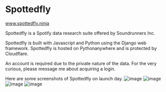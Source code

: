 # Spottedfly

www.spottedfly.ninja

Spottedfly is a Spotify data research suite offered by Soundrunners Inc.

Spottedfly is built with Javascript and Python using the Django web framework. Spottedfly is hosted on Pythonanywhere and is protected by Cloudflare. 

An account is required due to the private nature of the data. For the very curious, please message me about acquiring a login. 


Here are some screenshots of Spottedfly on launch day.
![image](https://user-images.githubusercontent.com/35173688/82271134-cff7fa00-992b-11ea-9f58-a4ca79ee4bd4.png)
![image](https://user-images.githubusercontent.com/35173688/82406792-64418a00-9a1c-11ea-9f80-c65b16bbbe3e.png)
![image](https://user-images.githubusercontent.com/35173688/82271281-34b35480-992c-11ea-8817-f390fe07ebe2.png)
![image](https://user-images.githubusercontent.com/35173688/82406792-64418a00-9a1c-11ea-9f80-c65b16bbbe3e.png)
